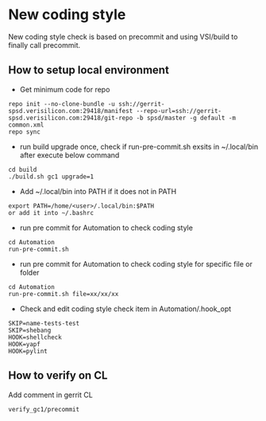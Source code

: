 # New coding style
New coding style check is based on precommit and using VSI/build to finally call precommit.

## How to setup local environment

* Get minimum code for repo

```
repo init --no-clone-bundle -u ssh://gerrit-spsd.verisilicon.com:29418/manifest --repo-url=ssh://gerrit-spsd.verisilicon.com:29418/git-repo -b spsd/master -g default -m common.xml
repo sync

```
* run build upgrade once, check if run-pre-commit.sh exsits in ~/.local/bin after execute below command

```
cd build
./build.sh gc1 upgrade=1
```
* Add ~/.local/bin into PATH if it does not in PATH

```
export PATH=/home/<user>/.local/bin:$PATH
or add it into ~/.bashrc
```
* run pre commit for Automation to check coding style

```
cd Automation
run-pre-commit.sh 
```

* run pre commit for Automation to check coding style for specific file or folder

```
cd Automation
run-pre-commit.sh file=xx/xx/xx
```
* Check and edit coding style check item in Automation/.hook_opt

```
SKIP=name-tests-test
SKIP=shebang
HOOK=shellcheck
HOOK=yapf
HOOK=pylint
```

## How to verify on CL

Add comment in gerrit CL
```
verify_gc1/precommit
```